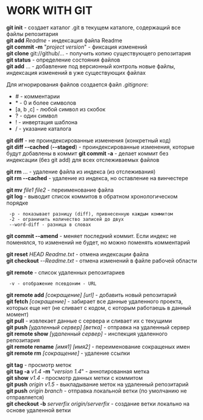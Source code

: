 # WORK WITH GIT

**git init** - создает каталог .git в текущем каталоге, содержащий все файлы репозитария  
**git add** *Readme* - индексация файла Readme  
**git commit -m** "*project version*" - фиксация изменений  
**git clone** git://github/... - получить копию существующего репозитария  
**git status** - определение состояния файлов  
**git add** ... - добавление под версионный контроль новые файлы, индексация изменений в уже существующих файлах

Для игнорирования файлов создается файл *.gitignore*:  
* \# - комментарии  
* \* - 0 и более символов  
* [a, b ,c] - любой символ из скобок  
* ? - один символ  
* ! - инвертация шаблона  
* / - указание каталога

**git diff** - не проиндексированные изменения (конкретный код)  
**git diff --cached** (**--staged**) - проиндексированные изменения, которые будут добавлены в коммит
**git commit -a** - делает коммит без индексации (без git add) для всех отслеживаемых файлов

**git rm** ... - удаление файла из индекса (из отслеживания)  
**git rm --cached** - удаление из индекса, но оставление на винчестере  

**git mv** *file1 file2* - переименование файла  
**git log** - выводит список коммитов в обратном хронологическом порядке

     -p - показывает разницу (diff), привнесенную каждым коммитом  
	 -2 - ограничить количество записей до двух  
	 --word-diff - разница в словах
	 
**git commit --amend** - меняет последний коммит. Если индекс не поменялся, то изменений не будет, но можно поменять комментарий

**git reset** *HEAD Readme.txt* - отмена индексации файла  
**git checkout** --*Readme.txt* - отмена изменений в файле рабочей области

**git remote** - список удаленных репозитариев

     -v - отображение псевдоним - URL
	 
**git remote add** *[сокращение] [url]* - добавить новый репозитарий  
**git fetch** *[сокращение]* - забирает все данные удаленного проекта, которых еще нет (не сливает с кодом, с которым работаешь в данный момент)  
**git pull** - извлекает данные с сервера и сливает их с текущими  
**git push** *[удаленный сервер] [ветка]* - отправка на удаленный сервер  
**git remote show** *[удаленный сервер]* - инспекция удаленного репозитария  
**git remote rename** *[имя1] [имя2]* - переименование сокращеных имен  
**git remote rm** *[сокращение]* - удаление ссылки

**git tag** - просмотр меток  
**git tag -a** *v1.4* **-m** "*version 1.4*" - аннотированная метка  
**git show** *v1.4* - просмотр данных метки с коммитом  
**git push** *origin v1.5* - выкладывание меток на удаленный репозитарий  
**git push** *origin branch* - отправка локальной ветки (по умолчанию не отправляется)  
**git checkout -b** *serverfix origin/serverfix* - создание ветки локально на основе удаленной ветки  